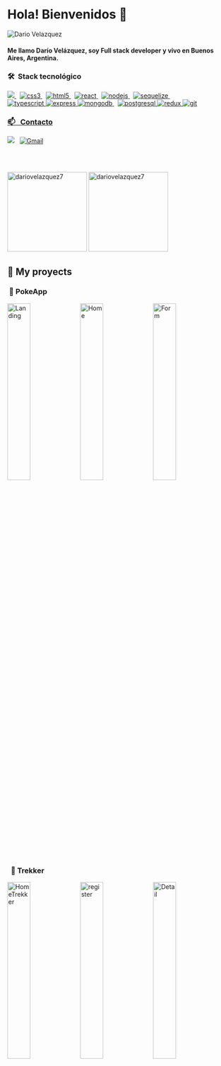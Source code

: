 <h1 align="left">Hola! Bienvenidos 👋</h1>
<img src="https://user-images.githubusercontent.com/77759094/127053790-e0fc6562-888b-4e78-8799-147e0d7bf781.gif" alt="Dario Velazquez" title="Bienvenidos 👋"/>
<h4> Me llamo Darío Velázquez, soy Full stack developer y vivo en Buenos Aires, Argentina.
</h4>


<h3 align="left">🛠 &nbsp;Stack tecnológico </h3>
<p align="left"> 
<a href="https://developer.mozilla.org/en-US/docs/Web/JavaScript" target="_blank"> <img src="https://img.shields.io/badge/-JavaScript-05122A?style=flat&logo=javascript"/> </a> &nbsp;
 <a href="https://www.w3schools.com/css/" target="_blank"> <img src="https://img.shields.io/badge/-CSS-05122A?style=flat&logo=CSS3&logoColor=1572B6" alt="css3" /> </a> &nbsp;
<a href="https://www.w3.org/html/" target="_blank"> <img src="https://img.shields.io/badge/-HTML-05122A?style=flat&logo=HTML5" alt="html5"/> </a> &nbsp;
<a href="https://reactjs.org/" target="_blank"> <img src="https://img.shields.io/badge/-React-05122A?&style=fflat&logo=React" alt="react"/> </a> &nbsp;
<a href="https://nodejs.org" target="_blank"> <img src="https://img.shields.io/badge/-Node.js-05122A?style=flat&logo=node.js" alt="nodejs" /> </a> &nbsp;
  <a href="https://sequelize.org/master/" target="_blank"> <img src="https://img.shields.io/badge/-Sequelize-05122A?style=flat&logo=sequelize" alt="sequelize" /> </a> &nbsp;
  
 <br>
<a href="https://www.typescriptlang.org/" target="_blank"> <img src="https://img.shields.io/badge/-TypeScript-05122A?&style=flat&logo=TypeScript" alt="typescript" w/> </a>
 <a href="https://expressjs.com/es/" target="_blank"> <img src="https://img.shields.io/badge/-Express-05122A?style=flat&logo=express" alt="express"  </a>
<a href="https://www.mongodb.com/" target="_blank"> <img src="https://img.shields.io/badge/-MongoDB-05122A?style=flat&logo=MongoDB" alt="mongodb" /> </a> &nbsp;
  <a href="https://www.postgresql.org" target="_blank"> <img src="https://img.shields.io/badge/-PostgreSQL-05122A?style=flat&logo=PostgreSQL" alt="postgresql"  </a>
<a href="https://es.redux.js.org/" target="_blank"> <img src="https://img.shields.io/badge/-Redux-05122A?style=flat&logo=redux" alt="redux"  </a>
 <a href="https://git-scm.com/" target="_blank"> <img src="https://img.shields.io/badge/-Git-05122A?style=flat&logo=git" alt="git"  </a>
 
 </p>
 
<h3 align="left">📫 &nbsp; Contacto</h3>
<p align="left">
<a href="https://www.linkedin.com/in/velazquez-dario/" target="_blank"><img src="https://img.shields.io/badge/linkedin%20-%230077B5.svg?&style=flat&logo=linkedin&logoColor=white"/></a> &nbsp;
<a href="mailto:dario.velazquez10@gmail.com" target="blank"><img alt="Gmail" src="https://img.shields.io/badge/Gmail-D14836?style=flat&logo=gmail&logoColor=white" /></a> &nbsp;
</p>
<br /> <br/>
<p align="left" >
<img height="180em" src="https://github-readme-stats.vercel.app/api?username=dariovelazquez7&show_icons=true&locale=en&theme=algolia" alt="dariovelazquez7" />
<img height="180em" src="https://github-readme-stats.vercel.app/api/top-langs?username=dariovelazquez7&show_icons=true&locale=en&layout=compact&theme=algolia" alt="dariovelazquez7" />
</p>
 
 ## :pushpin: My proyects
 <h3 align="left">&nbsp;📂 PokeApp </h3>
<p>
 <img src="https://user-images.githubusercontent.com/77759094/127793122-a9b7535c-cabe-4f33-a81f-f9f6164b0a6b.png" alt="Landing" heigth="35%px" width="32%"/>
 <img src="https://user-images.githubusercontent.com/77759094/127793153-31543d9d-38c0-4ee5-94a1-152d061a6eb3.png" alt="Home" heigth="35%px" width="32%"/>
 <img src="https://user-images.githubusercontent.com/77759094/127793256-590c476c-5c89-480c-b89e-01c20729180c.png" alt="Form" heigth="35%px" width="32%"/>
 </p>
<h3 align="left">&nbsp; 📂 Trekker </h3>
 <p>
  <img src="https://user-images.githubusercontent.com/77759094/127794684-316ea37e-ddd3-4d40-b579-32ea0aa66731.png" alt="HomeTrekker" heigth="35%px" width="32%"/>
  <img src="https://user-images.githubusercontent.com/77759094/127794701-0574da29-4c59-4376-9d32-e1f9f4c26846.png" alt="register" heigth="35%px" width="32%"/>
  <img src="https://user-images.githubusercontent.com/77759094/127794720-55dc60bc-cefa-45c9-a00f-a5553655bc3c.png" alt="Detail" heigth="35%px" width="32%"/>
  </p>
